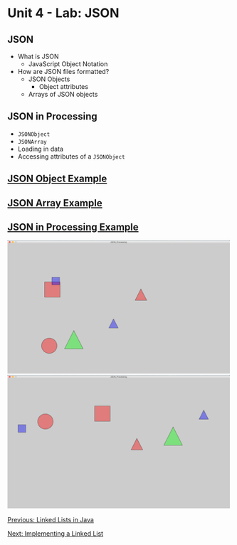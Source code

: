 # Unit 4 - Lab: JSON

## JSON
  * What is JSON
    * JavaScript Object Notation
  * How are JSON files formatted?
    * JSON Objects
      * Object attributes
    * Arrays of JSON objects

## JSON in Processing
  * `JSONObject`
  * `JSONArray`
  * Loading in data
  * Accessing attributes of a `JSONObject`

## [JSON Object Example](https://github.com/blwatkins/Data-Structures-From-A-New-Perspective/blob/master/4_LinkedLists/LabExamples/Lab1/JSON/data/json_object.json)

## [JSON Array Example](https://github.com/blwatkins/Data-Structures-From-A-New-Perspective/blob/master/4_LinkedLists/LabExamples/Lab1/JSON/data/json_array.json)

## [JSON in Processing Example](https://github.com/blwatkins/Data-Structures-From-A-New-Perspective/blob/master/4_LinkedLists/LabExamples/Lab1/JSON/src/JSON_Processing.java)

<img src="Images/Lab1/json-processing_1.png" alt="JSON in Processing Example 1" width="500" height="300">

<img src="Images/Lab1/json-processing_2.png" alt="JSON in Processing Example 2" width="500" height="300">

[Previous: Linked Lists in Java](day3.md)

[Next: Implementing a Linked List](day4.md)
